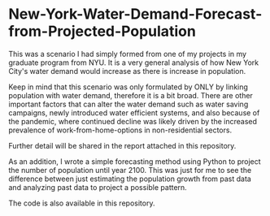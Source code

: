 # New-York-Water-Demand-Forecast-from-Projected-Population

This was a scenario I had simply formed from one of my projects in my graduate program from NYU. It is a very general analysis of how New York City's water demand would increase as there is increase in population.

Keep in mind that this scenario was only formulated by ONLY by linking population with water demand, therefore it is a bit broad. There are other important factors that can alter the water demand such as water saving campaigns, newly introduced water efficient systems, and also because of the pandemic, where continued decline was likely driven by the increased prevalence of work-from-home-options in non-residential sectors.

Further detail will be shared in the report attached in this repository.

As an addition, I wrote a simple forecasting method using Python to project the number of population until year 2100. This was just for me to see the difference between just estimating the population growth from past data and analyzing past data to project a possible pattern.

The code is also available in this repository.

